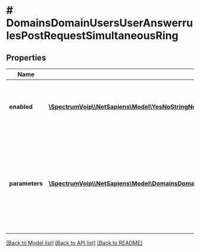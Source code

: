 # # DomainsDomainUsersUserAnswerrulesPostRequestSimultaneousRing

## Properties

Name | Type | Description | Notes
------------ | ------------- | ------------- | -------------
**enabled** | [**\SpectrumVoip\\\\NetSapiens\Model\YesNoStringNoDefault**](YesNoStringNoDefault.md) | This settings will control if the the parent feature is enabled. |
**parameters** | [**\SpectrumVoip\\\\NetSapiens\Model\DomainsDomainUsersUserAnswerrulesPostRequestSimultaneousRingParametersInner[]**](DomainsDomainUsersUserAnswerrulesPostRequestSimultaneousRingParametersInner.md) | This field will provide the values needed to configure the parent feature. These values could be multiple strings or numbers. | [optional]

[[Back to Model list]](../../README.md#models) [[Back to API list]](../../README.md#endpoints) [[Back to README]](../../README.md)
